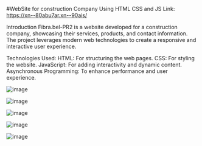 #WebSite for construction Company Using HTML CSS and JS
Link: https://xn--80abu7ar.xn--90ais/

Introduction
Fibra.bel-PR2 is a website developed for a construction company, showcasing their services, products, and contact information. The project leverages modern web technologies to create a responsive and interactive user experience.

Technologies Used:
HTML: For structuring the web pages.
CSS: For styling the website.
JavaScript: For adding interactivity and dynamic content.
Asynchronous Programming: To enhance performance and user experience.

![image](https://github.com/KavaliouAlexandr/Fibra.bel-PR2/assets/80467603/feff98dc-8fe2-4be2-bde0-5703dfeec993)

![image](https://github.com/KavaliouAlexandr/Fibra.bel-PR2/assets/80467603/27fe2f2e-403e-4179-b665-d572d6e84f17)

![image](https://github.com/KavaliouAlexandr/Fibra.bel-PR2/assets/80467603/2727d97e-4efd-4a7e-b35f-066fee475beb)

![image](https://github.com/KavaliouAlexandr/Fibra.bel-PR2/assets/80467603/19b3ca84-4fa2-411a-af3c-24fbc3d59e17)

![image](https://github.com/KavaliouAlexandr/Fibra.bel-PR2/assets/80467603/55116327-2abb-48da-9aa1-963ecea094cd)


